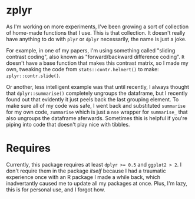 # zplyr

As I'm working on more experiments, I've been growing a sort of collection of home-made functions that I use.  This is that collection.  It doesn't really have anything to do with `plyr` or `dplyr` necessarily, the name is just a joke.

For example, in one of my papers, I'm using something called "sliding contrast coding", also known as "forward/backward difference coding". `R` doesn't have a base function that makes this contrast matrix, so I made my own, tweaking the code from `stats::contr.helmert()` to make: `zplyr::contr.slide()`.

Or another, less intelligent example was that until recently, I always thought that `dplyr::summarise()` completely ungroups the dataframe, but I recently found out that evidently it just peels back the last grouping element. 
To make sure all of my code was safe, I went back and substituted `summarise` for my own code, `zummarise` which is just a `nse` wrapper for `summarise_` that also ungroups the dataframe aferwards.  Sometimes this is helpful if you're piping into code that doesn't play nice with tibbles.

# Requires

Currently, this package requires at least `dplyr >= 0.5` and `ggplot2 > 2`. I don't require them in the package _itself_ because I had a traumatic experience once with an R package I made a while back, which inadvertantly caused me to update all my packages at once. Plus, I'm lazy, this is for personal use, and I forgot how.
